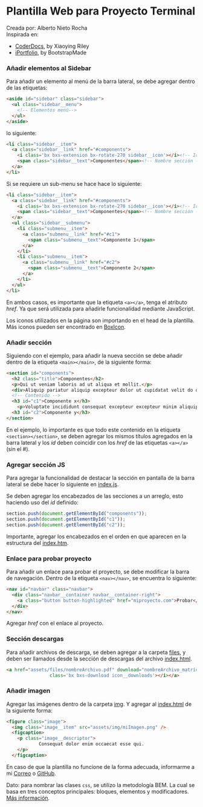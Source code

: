 # Plantilla Web para Proyecto Terminal

Creada por: Alberto Nieto Rocha\
Inspirada en:
- [CoderDocs](https://themes.3rdwavemedia.com/bootstrap-templates/product/coderdocs-free-bootstrap-5-documentation-template-for-software-projects/), by Xiaoying Riley
- [iPortfolio](https://bootstrapmade.com/demo/iPortfolio/), by BootstrapMade

### Añadir elementos al Sidebar

Para añadir un elemento al menú de la barra lateral, se debe agregar dentro de las etiquetas:
```html 
<aside id="sidebar" class="sidebar">
  <ul class="sidebar__menu">
    <!-- Elementos menú-->
  </ul>
</aside>
```
lo siguiente:
```html
<li class="sidebar__item">
  <a class="sidebar__link" href="#components">
    <i class='bx bxs-extension bx-rotate-270 sidebar__icon'></i><!-- Icono -->
    <span class="sidebar__text">Componentes</span><!-- Nombre sección -->
  </a>
</li>
````
Si se requiere un sub-menu se hace hace lo siguiente:
```html
<li class="sidebar__item">
  <a class="sidebar__link" href="#components">
    <i class='bx bxs-extension bx-rotate-270 sidebar__icon'></i><!-- Icono -->
    <span class="sidebar__text">Componentes</span><!-- Nombre sección -->
  </a>
  <ul class="sidebar__submenu">
    <li class="submenu__item">
      <a class="submenu__link" href="#c1">
        <span class="submenu__text">Componente 1</span>
      </a>
    </li>
    <li class="submenu__item">
      <a class="submenu__link" href="#c2">
        <span class="submenu__text">Componente 2</span>
      </a>
    </li>
  </ul>
</li>
````
En ambos casos, es importante que la etiqueta `<a></a>`, tenga el atributo *href*. Ya que será utilizada para añadirle funcionalidad mediante JavaScript.

Los iconos utilizados en la página son importando en el head de la plantilla. Más iconos pueden ser encontrado en [BoxIcon](https://boxicons.com/?query=&utm_source=pocket_saves).

### Añadir sección

Siguiendo con el ejemplo, para añadir la nueva sección se debe añadir dentro de la etiqueta `<main></main>`, de la siguiente forma:

```html
<section id="components">
  <h2 class="title">Componentes</h2>
  <p>Qui ut veniam laboris ad ut aliqua et mollit.</p>
  <div>Aliquip pariatur aliquip excepteur dolor ut cupidatat velit do officia voluptate anim magna exercitation.</div>
  <!-- Contenido -->
  <h3 id="c1">Componente x</h3>
    <p>Voluptate incididunt consequat excepteur excepteur minim aliquip laboris non.</p>
  <h3 id="c2">Componente y</h3>
</section>
````
En el ejemplo, lo importante es que todo este contenido en la etiqueta `<section></section>`, se deben agregar los mismos títulos agregados en la barra lateral y los *id* deben coincidir con los *href* de las etiquetas `<a></a>` (sin el #).

### Agregar sección JS

Para agregar la funcionalidad de destacar la sección en pantalla de la barra lateral se debe hacer lo siguiente en [index.js](assets/js/index.js). 

Se deben agregar los encabezados de las secciones a un arreglo, esto haciendo uso del *id* definido:

```javascript 
section.push(document.getElementById("components"));
section.push(document.getElementById("c1"));
section.push(document.getElementById("c2"));
````

Importante, agregar los encabezados en el orden en que aparecen en la estructura del [index.htm](index.html).

### Enlace para probar proyecto

Para añadir un enlace para probar el proyecto, se debe modificar la barra de navegación. Dentro de la etiqueta `<nav></nav>`, se encuentra lo siguiente:

```html
<nav id="navbar" class="navbar"> 
  <div class="navbar__container navbar__container-right">
    <a class="button button-highlighted" href="miproyecto.com">Probar</a>
  </div>
</nav>
````
Agregar *href* con el enlace al proyecto.

### Sección descargas

Para añadir archivos de descarga, se deben agregar a la carpeta [files](assets/files/), y deben ser llamados desde la sección de descargas del archivo [index.html](index.html).

```html
<a href="assets/files/nombreArchivo.pdf" download="nombreArchivo_matrícula" class="button" target="_blank">Descargar<i
                class='bx bxs-download icon__downloads'></i></a>
````

### Añadir imagen

Agregar las imágenes dentro de la carpeta [img](assets/img/). Y agregar al [index.html](index.html) de la siguiente forma:

````html
<figure class="image">
  <img class="image__item" src="assets/img/miImagen.png" />
  <figcaption>
    <p class="image__descriptor">
            Consequat dolor enim occaecat esse qui.
    </p>
  </figcaption>
````

En caso de que la plantilla no funcione de la forma adecuada, informarme a mi [Correo](albertonr7@gmail.com) o [GitHub](https://github.com/albertonr7/Plantilla-Web-para-PT/issues).

Dato: para nombrar las clases `css`, se utilizo la metodología BEM. La cual se basa en tres conceptos principales: bloques, elementos y modificadores. [Más información](https://en.bem.info/methodology/key-concepts/).